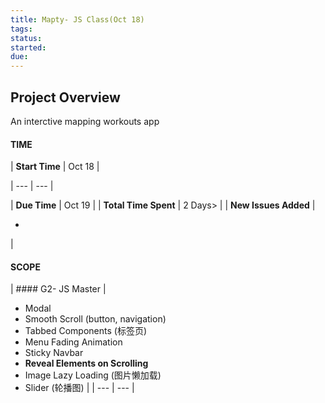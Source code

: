 ```yaml
---
title: Mapty- JS Class(Oct 18)
tags:
status:
started:
due:
---
```

## Project Overview
An interctive mapping workouts app
#### TIME

| **Start Time** | Oct 18 |

| --- | --- |

| **Due Time** | Oct 19 |
| **Total Time Spent** | 2 Days>  |
| **New Issues Added** | 

- 
 |
#### SCOPE
| #### G2- JS Master
 | 
- Modal 
- Smooth Scroll (button, navigation)
- Tabbed Components (标签页)
- Menu Fading Animation
- Sticky Navbar
- **Reveal Elements on Scrolling**
- Image Lazy Loading (图片懒加载)
- Slider (轮播图)
 |
| --- | --- |
